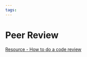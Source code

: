 ```yaml
---
tags:
---
```


# Peer Review

[Resource - How to do a code review](https://google.github.io/eng-practices/review/reviewer/)
